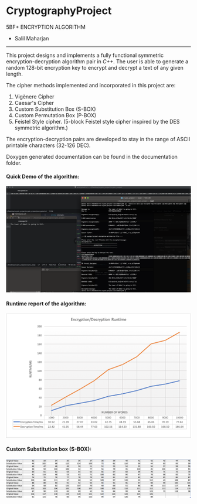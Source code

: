 # CryptographyProject
5BF+ ENCRYPTION ALGORITHM
- Salil Maharjan

***

This project designs and implements a fully functional symmetric encryption-decryption algorithm pair in *C++*. 
The user is able to generate a random 128-bit encryption key to encrypt and decrypt a text of any given length. 

The cipher methods implemented and incorporated in this project are:
1. Vigènere Cipher
2. Caesar's Cipher
3. Custom Substitution Box (S-BOX)
4. Custom Permutation Box (P-BOX)
5. Feistel Style cipher. (5-block Feistel style cipher inspired by the DES symmetric algorithm.)

The encryption-decryption pairs are developed to stay in the range of ASCII printable characters (32-126 DEC).

Doxygen generated documentation can be found in the documentation folder.

#### Quick Demo of the algorithm:
![alt text](img/demo.png "Cryptography Algorithm Demo")

#### Runtime report of the algorithm:
![alt text](img/newRuntime.png "Runtime report")

#### Custom Substitution box (S-BOX):
![alt text](img/sbox.png "Custom substitution box S-box")
